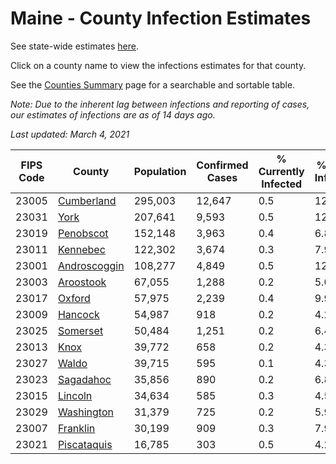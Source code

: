 # Maine - County Infection Estimates

See state-wide estimates [here](/infections/us-me).

Click on a county name to view the infections estimates for that county.

See the [Counties Summary](/infections/summary-counties) page for a searchable and sortable table.

*Note: Due to the inherent lag between infections and reporting of cases, our estimates of infections are as of 14 days ago.*

*Last updated: March 4, 2021*

|   FIPS Code |                       County |   Population |   Confirmed Cases |   % Currently Infected |   % Total Infected |
|-------------|------------------------------|--------------|-------------------|------------------------|--------------------|
|       23005 |     [Cumberland](cumberland) |      295,003 |            12,647 |                    0.5 |               12.5 |
|       23031 |                 [York](york) |      207,641 |             9,593 |                    0.5 |               12.5 |
|       23019 |       [Penobscot](penobscot) |      152,148 |             3,963 |                    0.4 |                6.8 |
|       23011 |         [Kennebec](kennebec) |      122,302 |             3,674 |                    0.3 |                7.9 |
|       23001 | [Androscoggin](androscoggin) |      108,277 |             4,849 |                    0.5 |               12.1 |
|       23003 |       [Aroostook](aroostook) |       67,055 |             1,288 |                    0.2 |                5.0 |
|       23017 |             [Oxford](oxford) |       57,975 |             2,239 |                    0.4 |                9.9 |
|       23009 |           [Hancock](hancock) |       54,987 |               918 |                    0.2 |                4.2 |
|       23025 |         [Somerset](somerset) |       50,484 |             1,251 |                    0.2 |                6.4 |
|       23013 |                 [Knox](knox) |       39,772 |               658 |                    0.2 |                4.3 |
|       23027 |               [Waldo](waldo) |       39,715 |               595 |                    0.1 |                4.3 |
|       23023 |       [Sagadahoc](sagadahoc) |       35,856 |               890 |                    0.2 |                6.8 |
|       23015 |           [Lincoln](lincoln) |       34,634 |               585 |                    0.3 |                4.5 |
|       23029 |     [Washington](washington) |       31,379 |               725 |                    0.2 |                5.9 |
|       23007 |         [Franklin](franklin) |       30,199 |               909 |                    0.3 |                7.9 |
|       23021 |   [Piscataquis](piscataquis) |       16,785 |               303 |                    0.5 |                4.2 |